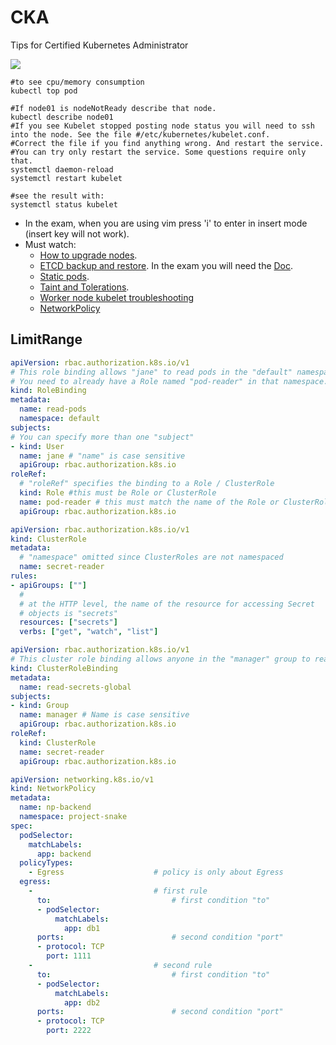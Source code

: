 # CKA 

Tips for Certified Kubernetes Administrator

![](https://i.ibb.co/dcczHBp/kube.png)

```
#to see cpu/memory consumption
kubectl top pod

#If node01 is nodeNotReady describe that node. 
kubectl describe node01
#If you see Kubelet stopped posting node status you will need to ssh into the node. See the file #/etc/kubernetes/kubelet.conf. 
#Correct the file if you find anything wrong. And restart the service. 
#You can try only restart the service. Some questions require only that.
systemctl daemon-reload
systemctl restart kubelet

#see the result with:
systemctl status kubelet
```

 * In the exam, when you are using vim press 'i' to enter in insert mode (insert key will not work).
 * Must watch:
   * [How to upgrade nodes](https://www.youtube.com/watch?v=3jcIN_TOc6E&ab_channel=AlokKumar).
   * [ETCD backup and restore](https://www.youtube.com/watch?v=mODkt1OJDew&ab_channel=AlokKumar). In the exam you will need the [Doc](https://kubernetes.io/docs/tasks/administer-cluster/configure-upgrade-etcd/#backing-up-an-etcd-cluster).
   * [Static pods](https://www.youtube.com/watch?v=Vm_Q95RJJPU&ab_channel=AlokKumar).
   * [Taint and Tolerations](https://www.youtube.com/watch?v=_5xNAk4jOFs&ab_channel=AlokKumar).
   * [Worker node kubelet troubleshooting](https://www.youtube.com/watch?v=xvavhBWy0bI&ab_channel=MyCloudTutorials)
   * [NetworkPolicy](https://www.youtube.com/watch?v=KK49iNc_W4I&ab_channel=MyCloudTutorials)
## LimitRange

```yaml
apiVersion: rbac.authorization.k8s.io/v1
# This role binding allows "jane" to read pods in the "default" namespace.
# You need to already have a Role named "pod-reader" in that namespace.
kind: RoleBinding
metadata:
  name: read-pods
  namespace: default
subjects:
# You can specify more than one "subject"
- kind: User
  name: jane # "name" is case sensitive
  apiGroup: rbac.authorization.k8s.io
roleRef:
  # "roleRef" specifies the binding to a Role / ClusterRole
  kind: Role #this must be Role or ClusterRole
  name: pod-reader # this must match the name of the Role or ClusterRole you wish to bind to
  apiGroup: rbac.authorization.k8s.io
```

```yaml
apiVersion: rbac.authorization.k8s.io/v1
kind: ClusterRole
metadata:
  # "namespace" omitted since ClusterRoles are not namespaced
  name: secret-reader
rules:
- apiGroups: [""]
  #
  # at the HTTP level, the name of the resource for accessing Secret
  # objects is "secrets"
  resources: ["secrets"]
  verbs: ["get", "watch", "list"]
  ```

```yaml
apiVersion: rbac.authorization.k8s.io/v1
# This cluster role binding allows anyone in the "manager" group to read secrets in any namespace.
kind: ClusterRoleBinding
metadata:
  name: read-secrets-global
subjects:
- kind: Group
  name: manager # Name is case sensitive
  apiGroup: rbac.authorization.k8s.io
roleRef:
  kind: ClusterRole
  name: secret-reader
  apiGroup: rbac.authorization.k8s.io
```

```yaml
apiVersion: networking.k8s.io/v1
kind: NetworkPolicy
metadata:
  name: np-backend
  namespace: project-snake
spec:
  podSelector:
    matchLabels:
      app: backend
  policyTypes:
    - Egress                    # policy is only about Egress
  egress:
    -                           # first rule
      to:                           # first condition "to"
      - podSelector:
          matchLabels:
            app: db1
      ports:                        # second condition "port"
      - protocol: TCP
        port: 1111
    -                           # second rule
      to:                           # first condition "to"
      - podSelector:
          matchLabels:
            app: db2
      ports:                        # second condition "port"
      - protocol: TCP
        port: 2222
```
